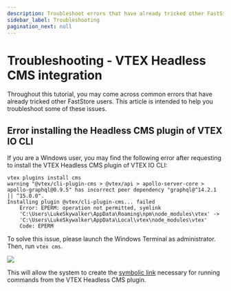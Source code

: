 ```yaml
---
description: Troubleshoot errors that have already tricked other FastStore users throughout the VTEX Headless CMS integration.
sidebar_label: Troubleshooting
pagination_next: null
---
```


# Troubleshooting - VTEX Headless CMS integration

Throughout this tutorial, you may come across common errors that have already tricked other FastStore users. This article is intended to help you troubleshoot some of these issues.

## Error installing the Headless CMS plugin of VTEX IO CLI

If you are a Windows user, you may find the following error after requesting to install the VTEX Headless CMS plugin of VTEX IO CLI:

```
vtex plugins install cms
warning "@vtex/cli-plugin-cms > @vtex/api > apollo-server-core > apollo-graphql@0.9.5" has incorrect peer dependency "graphql@^14.2.1 || ^15.0.0".
Installing plugin @vtex/cli-plugin-cms... failed
    Error: EPERM: operation not permitted, symlink
    'C:\Users\LukeSkywalker\AppData\Roaming\npm\node_modules\vtex' ->
    'C:\Users\LukeSkywalker\AppData\Local\vtex\node_modules\vtex'
    Code: EPERM
```

To solve this issue, please launch the Windows Terminal as administrator. Then, run `vtex cms`.

![](https://vtexhelp.vtexassets.com/assets/docs/src/TroubleshootingCMS___fd0e1b6bd9843af1cca2991104370a1a.jpg)

This will allow the system to create the [symbolic link](https://en.wikipedia.org/wiki/Symbolic_link) necessary for running commands from the VTEX Headless CMS plugin.
